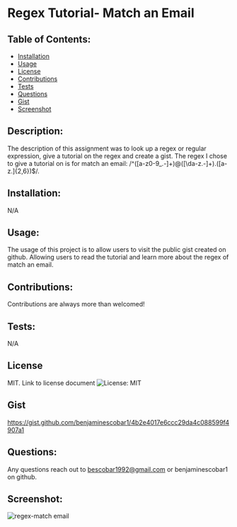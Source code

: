   # Regex Tutorial- Match an Email

  ## Table of Contents:
  - [Installation](#installation)
  - [Usage](#usage)
  - [License](#license)
  - [Contributions](#Contributions)
  - [Tests](#tests)
  - [Questions](#questions)
  - [Gist](#Gist)
  - [Screenshot](#Screenshot)


  ## Description:
  The description of this assignment was to look up a regex or regular expression, give a tutorial on the regex and create a gist. The regex I chose to give a tutorial on is for match an email: /^([a-z0-9_\.-]+)@([\da-z\.-]+)\.([a-z\.]{2,6})$/.


  ## Installation:
  N/A

  ## Usage:
  The usage of this project is to allow users to visit the public gist created on github. Allowing users to read the tutorial and learn more about the regex of match an email.

  ## Contributions:
  Contributions are always more than welcomed!

  ## Tests:
  N/A

  ## License
  MIT. Link to license document ![License: MIT](https://opensource.org/licenses/MIT)

  ## Gist
  https://gist.github.com/benjaminescobar1/4b2e4017e6ccc29da4c088599f4907a1

  ## Questions:
  Any questions reach out to bescobar1992@gmail.com or benjaminescobar1 on github.

  ## Screenshot:
  ![regex-match email](https://github.com/benjaminescobar1/Regex-Tutorial/assets/135399618/5a659da3-6e94-42a0-80f3-c7f8d41e6708)

  
